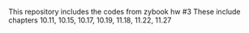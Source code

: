 This repository includes the codes from zybook hw #3
These include chapters 10.11, 10.15, 10.17, 10.19, 11.18, 11.22, 11.27
